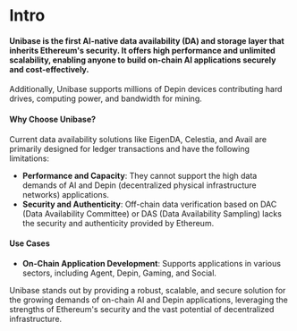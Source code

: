 # Intro

#### Unibase is the first AI-native data availability (DA) and storage layer that inherits Ethereum's security. It offers high performance and unlimited scalability, enabling anyone to build on-chain AI applications securely and cost-effectively.

Additionally, Unibase supports millions of Depin devices contributing hard drives, computing power, and bandwidth for mining.

#### Why Choose Unibase?

Current data availability solutions like EigenDA, Celestia, and Avail are primarily designed for ledger transactions and have the following limitations:

* **Performance and Capacity**: They cannot support the high data demands of AI and Depin (decentralized physical infrastructure networks) applications.
* **Security and Authenticity**: Off-chain data verification based on DAC (Data Availability Committee) or DAS (Data Availability Sampling) lacks the security and authenticity provided by Ethereum.

#### Use Cases

* **On-Chain Application Development**: Supports applications in various sectors, including Agent, Depin, Gaming, and Social.

Unibase stands out by providing a robust, scalable, and secure solution for the growing demands of on-chain AI and Depin applications, leveraging the strengths of Ethereum's security and the vast potential of decentralized infrastructure.
